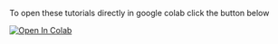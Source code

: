 To open these tutorials directly in google colab click the button below

<a href="https://colab.research.google.com/github/gerberlab/MDSINE2_Paper/blob/master/google_colab">
  <img src="https://colab.research.google.com/assets/colab-badge.svg" alt="Open In Colab"/></a>
